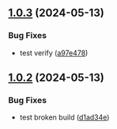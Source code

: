 ## [1.0.3](https://github.com/whattheearl/jeddit/compare/v1.0.2...v1.0.3) (2024-05-13)


### Bug Fixes

* test verify ([a97e478](https://github.com/whattheearl/jeddit/commit/a97e478bde5b3e3c77a52f9697edd1d69979b7ee))

## [1.0.2](https://github.com/whattheearl/jeddit/compare/v1.0.1...v1.0.2) (2024-05-13)


### Bug Fixes

* test broken build ([d1ad34e](https://github.com/whattheearl/jeddit/commit/d1ad34e07bdf1e2c434bfc9fc2b91700bc3e9bbd))
